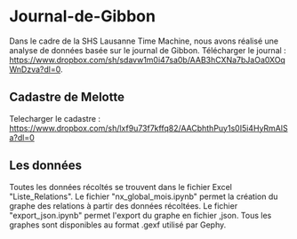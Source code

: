 # Journal-de-Gibbon
Dans le cadre de la SHS Lausanne Time Machine, nous avons réalisé une analyse de données basée sur le journal de Gibbon. Télécharger le journal : https://www.dropbox.com/sh/sdavw1m0i47sa0b/AAB3hCXNa7bJaOa0XOqWnDzva?dl=0.
## Cadastre de Melotte
Telecharger le cadastre : https://www.dropbox.com/sh/lxf9u73f7kffq82/AACbhthPuy1s0I5i4HyRmAlSa?dl=0
## Les données
Toutes les données récoltés se trouvent dans le fichier Excel "Liste_Relations".
Le fichier "nx_global_mois.ipynb" permet la création du graphe des relations à partir des données récoltées.
Le fichier "export_json.ipynb" permet l'export du graphe en fichier ,json.
Tous les graphes sont disponibles au format .gexf utilisé par Gephy.

